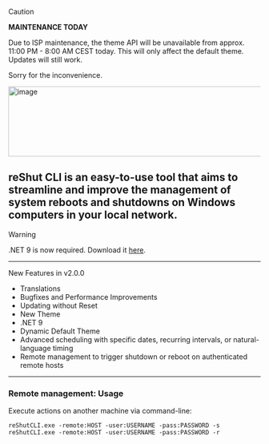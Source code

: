 > [!CAUTION]
> **MAINTENANCE TODAY**
> 
> Due to ISP maintenance, the theme API will be unavailable from approx. 11:00 PM - 8:00 AM CEST today. This will only affect the default theme. Updates will still work.
> 
> Sorry for the inconvenience.


<img width="1102" height="140" alt="image" src="https://github.com/user-attachments/assets/46180d26-19d4-43b1-a3f5-fa6eea5eeecf" />


## reShut CLI is an easy-to-use tool that aims to streamline and improve the management of system reboots and shutdowns on Windows computers in your local network.

> [!WARNING]
> .NET 9 is now required. Download it [here](https://builds.dotnet.microsoft.com/dotnet/WindowsDesktop/9.0.8/windowsdesktop-runtime-9.0.8-win-x64.exe).

-----
New Features in v2.0.0
* Translations
* Bugfixes and Performance Improvements
* Updating without Reset
* New Theme
* .NET 9
* Dynamic Default Theme
* Advanced scheduling with specific dates, recurring intervals, or natural-language timing
* Remote management to trigger shutdown or reboot on authenticated remote hosts
-----

### Remote management: Usage

Execute actions on another machine via command-line:

```
reShutCLI.exe -remote:HOST -user:USERNAME -pass:PASSWORD -s
reShutCLI.exe -remote:HOST -user:USERNAME -pass:PASSWORD -r
```
